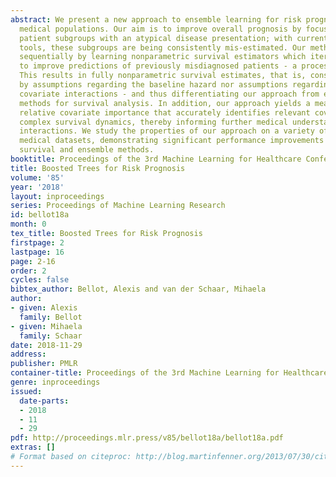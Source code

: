 ```yaml
---
abstract: We present a new approach to ensemble learning for risk prognosis in heterogeneous
  medical populations. Our aim is to improve overall prognosis by focusing on under-represented
  patient subgroups with an atypical disease presentation; with current prognostic
  tools, these subgroups are being consistently mis-estimated. Our method proceeds
  sequentially by learning nonparametric survival estimators which iteratively learn
  to improve predictions of previously misdiagnosed patients - a process called boosting.
  This results in fully nonparametric survival estimates, that is, constrained neither
  by assumptions regarding the baseline hazard nor assumptions regarding the underlying
  covariate interactions - and thus differentiating our approach from existing boosting
  methods for survival analysis. In addition, our approach yields a measure of the
  relative covariate importance that accurately identifies relevant covariates within
  complex survival dynamics, thereby informing further medical understanding of disease
  interactions. We study the properties of our approach on a variety of heterogeneous
  medical datasets, demonstrating significant performance improvements over existing
  survival and ensemble methods.
booktitle: Proceedings of the 3rd Machine Learning for Healthcare Conference
title: Boosted Trees for Risk Prognosis
volume: '85'
year: '2018'
layout: inproceedings
series: Proceedings of Machine Learning Research
id: bellot18a
month: 0
tex_title: Boosted Trees for Risk Prognosis
firstpage: 2
lastpage: 16
page: 2-16
order: 2
cycles: false
bibtex_author: Bellot, Alexis and van der Schaar, Mihaela
author:
- given: Alexis
  family: Bellot
- given: Mihaela
  family: Schaar
date: 2018-11-29
address: 
publisher: PMLR
container-title: Proceedings of the 3rd Machine Learning for Healthcare Conference
genre: inproceedings
issued:
  date-parts:
  - 2018
  - 11
  - 29
pdf: http://proceedings.mlr.press/v85/bellot18a/bellot18a.pdf
extras: []
# Format based on citeproc: http://blog.martinfenner.org/2013/07/30/citeproc-yaml-for-bibliographies/
---
```

